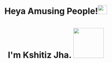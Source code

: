 
<h1 align = "center">Heya Amusing People!<img src="https://media.giphy.com/media/iMMfCfD9TLuCY/giphy.gif" width="30px"></h1>
<h1 align="center">I'm Kshitiz Jha. <img src="https://media.giphy.com/media/p4NLw3I4U0idi/giphy.gif" width="100px">
</h1>
